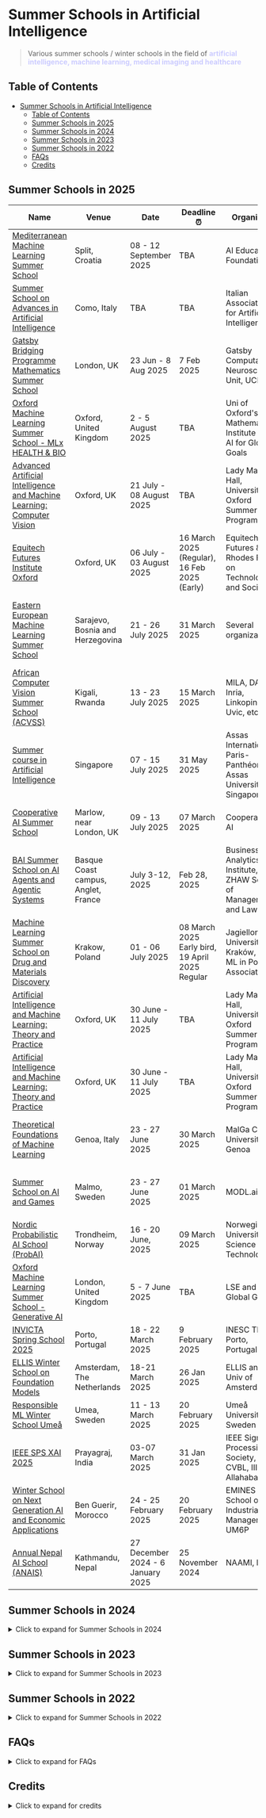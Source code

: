 # Summer Schools in Artificial Intelligence 
> Various summer schools / winter schools in the field of <span style="color: #CCCCFF;font-weight:bold">artificial intelligence, machine learning, medical imaging and healthcare</span>

## Table of Contents

- [Summer Schools in Artificial Intelligence](#summer-schools-in-artificial-intelligence)
  - [Table of Contents](#table-of-contents)
  - [Summer Schools in 2025](#summer-schools-in-2025)
  - [Summer Schools in 2024](#summer-schools-in-2024)
  - [Summer Schools in 2023](#summer-schools-in-2023)
  - [Summer Schools in 2022](#summer-schools-in-2022)
  - [FAQs](#faqs)
  - [Credits](#credits)
## Summer Schools in 2025
Name | Venue | Date | Deadline :alarm_clock: | Organizers | Fee :euro: | Scholarship :droplet:
------|--|---|---|--|-|-|
[Mediterranean Machine Learning Summer School](https://www.m2lschool.org/) | Split, Croatia | 08 - 12 September 2025 | TBA | AI Education Foundation | TBA | TBA
[Summer School on Advances in Artificial Intelligence](https://sites.google.com/unimib.it/advancesinai-2024/home?authuser=0) | Como, Italy | TBA | TBA | Italian Association for Artificial Intelligence | TBA | TBA
[Gatsby Bridging Programme Mathematics Summer School](https://www.ucl.ac.uk/gatsby/study-and-work/gatsby-bridging-programme) | London, UK | 23 Jun - 8 Aug 2025  | 7 Feb 2025 | Gatsby Computational Neuroscience Unit, UCL | No Fee | Limited bursaries available |
[Oxford Machine Learning Summer School - MLx HEALTH & BIO](https://www.oxfordml.school/) | Oxford, United Kingdom | 2 - 5 August 2025 | TBA | Uni of Oxford's Mathematical Institute and AI for Global Goals | 250 GBP for online, 600 GBP for in-person | 50% waiver for low-income countries
[Advanced Artificial Intelligence and Machine Learning: Computer Vision](https://www.lmh.ox.ac.uk/advanced-artificial-intelligence-and-machine-learning-computer-vision) | Oxford, UK |21 July - 08 August 2025 | TBA | Lady Margaret Hall, University of Oxford Summer Programs | 1360 GBP | N/A
[Equitech Futures Institute Oxford](https://www.equitechfutures.com/equitech-futures-institute-oxford) | Oxford, UK | 06 July - 03 August 2025 | 16 March 2025 (Regular), 16 Feb 2025 (Early) | Equitech Futures & Rhodes Forum on Technology and Society | 17,900 USD | 5000 USD scholarship for early applicants
[Eastern European Machine Learning Summer School](https://www.eeml.eu/) | Sarajevo, Bosnia and Herzegovina | 21 - 26 July 2025 | 31 March 2025 | Several organizations | 100€ students, postdoc & faculty 150€, industry 400€ | limited full waiver + accomodation + full/partial travel expenses 
[African Computer Vision Summer School (ACVSS)](https://www.acvss.ai/) | Kigali, Rwanda | 13 - 23 July 2025 | 15 March 2025 | MILA, DAIR, Inria, Linkoping, Uvic, etc. | Free or 1000$ | Full grants (inc. travel) available for African students
[Summer course in Artificial Intelligence](https://assas-international.com/summer-course-in-artificial-intelligence/) | Singapore | 07 - 15 July 2025 | 31 May 2025 | Assas International,  Paris-Panthéon-Assas University, Singapore | 1800 Euros | Available for Assas students only.
[Cooperative AI Summer School](https://www.cooperativeai.com/summer-school/summer-school-2025) | Marlow, near London, UK | 09 - 13 July 2025 | 07 March 2025 | Cooperative AI | 250 GBP for students, 500 GBP for faculy | TBA
[BAI Summer School on AI Agents and Agentic Systems](https://www.baisummerschool.com) | Basque Coast campus, Anglet, France | July 3-12, 2025 | Feb 28, 2025 | Business Analytics Institute, ZHAW School of Management and Law | 1545 Euros | N/A |
[Machine Learning Summer School on Drug and Materials Discovery](https://mlss2025.mlinpl.org/) | Krakow, Poland | 01 - 06 July 2025| 08 March 2025 Early bird, 19 April 2025 Regular |  Jagiellonian University in Kraków, and ML in Poland Association | 350 Euros for academia, 700 Euros for industry | TBA
[Artificial Intelligence and Machine Learning: Theory and Practice](https://www.lmh.ox.ac.uk/advanced-artificial-intelligence-deep-unsupervised-learning) | Oxford, UK | 30 June - 11 July 2025 | TBA | Lady Margaret Hall, University of Oxford Summer Programs | 1360 GBP | N/A
[Artificial Intelligence and Machine Learning: Theory and Practice](https://www.lmh.ox.ac.uk/artificial-intelligence-and-machine-learning-theory-and-practice) | Oxford, UK | 30 June - 11 July 2025 | TBA | Lady Margaret Hall, University of Oxford Summer Programs | 1360 GBP | N/A
[Theoretical Foundations of Machine Learning](https://malga.unige.it/education/schools/tfml/) | Genoa, Italy | 23 - 27 June 2025 | 30 March 2025 | MalGa Center, University of Genoa | 50 Euros for students, 300 Euros for professionals | Free for UniGe students
[Summer School on AI and Games](https://school.gameaibook.org/) | Malmo, Sweden | 23 - 27 June 2025| 01 March 2025 | MODL.ai | 450 Euros for students, 800 Euros for professionals | TBA
[Nordic Probabilistic AI School (ProbAI)](https://nordic.probabilistic.ai/)|Trondheim, Norway |16 - 20 June, 2025 | 09 March 2025| Norwegian University of Science and Technology| 250 Euros for students, 1000 Eruos for industry |10 fee wiavers available
[Oxford Machine Learning Summer School - Generative AI](https://www.oxfordml.school/) | London, United Kingdom | 5 - 7 June 2025 | TBA | LSE and AI for Global Goals | 250 GBP for online, 600 GBP for in-person | 50% waiver for low-income countries
[INVICTA Spring School 2025](https://invicta.inesctec.pt/) | Porto, Portugal | 18 - 22 March 2025 | 9 February 2025 | INESC TEC, Porto, Portugal | 500 Euro and up | N/A
[ELLIS Winter School on Foundation Models](https://elias-ai.eu/event/2025-fomo/) | Amsterdam, The Netherlands | 18-21 March 2025  | 26 Jan 2025 | ELLIS and Univ of Amsterdam | 350 Euro for students, 550 Euro for others | Fee waiver available
[Responsible ML Winter School Umeå](https://mlwinterschoolumea.github.io/) | Umea, Sweden | 11 - 13 March 2025 | 20 February 2025 | Umeå University, Sweden | 150+ Euros | N/A
[IEEE SPS XAI 2025](https://cvbl.iiita.ac.in/seasonal-school/ieee-sps-xai2025/index.php)  | Prayagraj, India | 03-07 March 2025 | 31 Jan 2025| IEEE Signal Processing Society, CVBL, IIIT Allahabad | 17 USD for students, upto 88.5 USD for others|  Few available  
[Winter School on Next Generation AI and Economic Applications](https://next-genai-xemines.com/index.html) | Ben Guerir, Morocco | 24 - 25 February 2025 | 20 February 2025 | EMINES - School of Industrial Management, UM6P | N/A | 300 MAD for students
[Annual Nepal AI School (ANAIS)](https://nepalschool.naamii.com.np/home) | Kathmandu, Nepal | 27 December 2024 - 6 January 2025 | 25 November 2024 | NAAMI, Nepal | 100 USD and up | N/A

## Summer Schools in 2024
<details>
      <summary>Click to expand for Summer Schools in 2024</summary>
      
Name | Venue | Date | Deadline :alarm_clock: | Organizers | Fee :euro: | Scholarship :droplet:
------|--|---|---|--|-|-|
[IEEE-EURASIP S3P2024](https://www.grip.unina.it/s3p2024/)	|Capri, Italy	| Sep 23-27 | Apr 20 | University Federico II of Napoli |	€ 675 |
[European Summer School on AI 2024](https://essai2024.di.uoa.gr/about.html)|Athens, Greece|15 - 22 July 2024| to be annouced| National and Kapodistrian University of Athens| to be announed |Not announced
[Cambridge AI and Machine Learning Summer School 2024](https://ccaim.cam.ac.uk/summer-school/)|Cambridge, United Kingdom |02 Sep - 09 Sep 2024 | to be annouced| Cambridge Center for AI in Medicine| to be announed |Not announced
[European Agent Systems Summer School](https://euramas.github.io/easss2024/#)|Dublin, Ireland |19 August - 23 August 2024 | 15 June (early) and 15 July (late) 2024| University College Dublin| Not announced |Not announced
[Princeton Machine Learning Theory Summer School](https://mlschool.princeton.edu/)|Princeton, USA |09 August - 15 August 2024 | 01 March 2024| Princeton University| Free for students |Few travel grants available
[Model-Based Neuroscience and Cognition Summer School](https://modelbasedneurosci.com/)|Amesterdam, The Netherlands |29 July - 02 August 2024 | 15 May 2024| University of Amsterdam| 550 Euros |Not available
[Summer School on AI Technologies for Trust, Interoperability, Autonomy and Resilience in Industry 4.0](https://ai4industry.wp.imt.fr/)|São Paulo Brazil and Saint-Étienne France |22 - 26 July 2024 | 15 June 2024| Institut Mines-Télécom, France| 200 Euros |Free registration in Brazil
[International Metaheuristics Summer School – MESS 2024](https://www.ants-lab.it/mess2024/)|Catania, Italy |15 - 18 July 2024 | 16 March 2024|  Department of Economics and Business, University of Catania| 550 Euros |Not available
[Eastern European Machine Learning Summer School](https://www.eeml.eu/home)|Novi Sad, Serbia |15 - 20 July, 2024 | 29 March 2024| The Institute for Artificial Intelligence Research and Development of Serbia| To be updated |Few travel grants available
[2024 Surgical Data Science Summer School](https://www.edu4sds.org/)|Strasbourg, France|15 - 19 July 2024 | 15 April 2024| University of Strasbourg| 300 Euro for students |Not available
[DeepLearn 2024 11th International School on Deep Learning](https://deeplearn.irdta.eu/2024/)|Porto, Portugal|15 July - 19 July 2024 |January 2023|University of Maia, University of Porto and IRDTA|340 - 580 Euro|Not available
[Oxford Machine Learning School - MLx Health and Bio](https://www.oxfordml.school/health)|Oxford, UK |11 July - 14 July 2024 | 07 Feb 2024| AI for Global Goals| 550 GBP to 950 GBP for on-site |50% waiver for low-income countries
[2024 summer school on deep learning for medical imaging](https://event.fourwaves.com/dlmi2024/pages)|Montreal, Canada|08 - 12 July 2024 | 24 May 2024| École de technologie supérieure Montreal| 365 CAD for students, 465 CAD for others |Not available
[International Computer Vision Summer School (ICVSS 2024)](https://iplab.dmi.unict.it/icvss2024/)|Sicily, Italy |07 - 13 July 2024|31 March 2024| IPLAB, University of Catania | 575 Euro for students, 1000 Euro for others | Fee waiver scholarship for best students
[UCL Medical Image Computing Summer School (MedICSS)](https://www.ucl.ac.uk/medical-image-computing/ucl-medical-image-computing-summer-school-medicss)|London, United Kingdom |01 - 05 July 2024 | 31 April 2024 |UCL Centre for Medical Image Computing (CMIC)| 250 - 350 GBP |Fee waiver for lower-income countries. Reduced fee for online/virtual
[Generative Modeling Summer School 2024](https://gemss.ai/2024/#)|Eindhoven, The Netherlands|24 - 28 June 2024 | 31 March 2024| Eindhoven University of Technology and Inria| 400 Euros for students. 800 Euros for Industry |Not announced
[Artificial Intelligence and Games](https://school.gameaibook.org/)|Valletta Malta |17 - 21 June 2024|Not announced yet| University of Malta Campus, Aula Magna | Not announced | Scholarships upto 1000 Euro from Sony Entertainment
[Advanced Course on Data Science & Machine Learning ACDL 2024](https://acdl2024.icas.events/)|Tuscany, Italy |10 June - 14 June 2024 | 23 Feb 2024| - | 580 Euro - 630 Euros |Not available
[Transylvanian Experimental Neuroscience Summer School (TENSS) 2024](https://tenss.ro/index.php)|Pike Lake Pension, Transylvania, Romania |1 June - 20 June 2024 (Tentative) | March 2024 | Transylvanian Institute of Neuroscience (TINS)|To be announced |Available
[Multimodal Foundation Models and Generative AI 2024](https://sites.google.com/view/multimodal-foundation-models-a/home)|Rabat, Morocco |29 Apr - 03 May 2024 | 29 Feb 2024| - | 300 Euros for students, 100 Euros for others | Not available
[Winter School on Foundation Models](https://amsterdam-fomo.github.io/#intro)|Amsterdam, The Netherlands |12 - 15 March 2024 | 15 February 2024| University of Amsterdam and ELLIS | 250 Euros |Fee waiver for minorities
[The Machine Learning Summer School in Okinawa](https://groups.oist.jp/mlss)|Okinawa, Japan |04 March - 15 March, 2024 | 30 Sep 2023| Okinawa Institue of Science and Technology| 350 USD for students, 700 USD for faculty |Few available
[Winter School on Generative AI](https://midas.centrale-casablanca.net/winter-school-2024-generative-ai/index.html)|Morocco |26 Feb - 01 March 2024 | 24 Nov 2024| EMINES, UM6P and Ecole Centrale Casablanca| 500 MAD for students, 1000 MAD for faculty, approx. 50 USD to 100 USD.| Not available
[Tropical Probabilistic AI School (ProbAI)](https://tropical.probabilistic.ai/)|Rio de Janeiro, Brazil |29 Jan - 02 Feb, 2024 | 24 Nov 2024| Fundação Getulio Vargas Brazil and NTNU Norway| 170 Euro for student, 350 Euro for faculty |Few available
</details>

## Summer Schools in 2023
<details>
      <summary>Click to expand for Summer Schools in 2023</summary>

Name | Venue | Date | Deadline :alarm_clock: | Organizers | Fee :euro: | Scholarship :droplet:
------|--|---|---|--|-|-|
[Advanced Course and Symposium on Artificial Intelligence  & Neuroscience (ACAIN)](https://acain2023.icas.cc/)|Cumbria, United Kingdom |22 Sep - 26 Sep 2023 | 31 May 2023| --| 580 GBP |N/A
[4th Summer School on Human-Robot Interaction](https://hill.psych.uw.edu.pl/hri-summer-school/)|Chęciny, Poland |18 Sep - 23 Sep 2023 | 05 May 2023| University of Warsaw and IEEE Robotics and Automation Society| 660 Euros |Fee waiver scholarships for IEEE RAS members
[MICCAI Medical Augmented Reality Summer School 2023](https://www.medicalaugmentedreality.org/mar2023.html)|Zurich, Switzerland |04 Sep - 15 Sep 2023 | 14 July 2023| Balgrist University Hospital and Technical University of Munich| 300 - 600 CHF |Available for students
[SPECIES Society Summer School on Evolutionary Computation](https://species-society.org/summer-school-2023/)|Moraira, Spain |03 Sep - 09 Sep 2023 | Open| --| 350 Euro |Accommodation covered in fee
[Euro PhD School: Data Science Meets Combinatorial Optimisation](https://decision-analytics.github.io/PhD-School-DSO-2023/)|Bielefeld University, Germany |04 Sep - 08 Sep 2023 | 31 July 2023| Bielefeld University, Germany| 160 - 300 Euros |Available for students
[Zortify Summer School](https://zortify.com/summer-school/)|Luxembourg |28 Aug - 01 Sep 2023 | 28 July 2023| Zortify| 330 Euros for students, 880 Euros for Industry professionals |Few available
[Summer School on Deep Learning on Graphs](https://sites.google.com/view/tc2-dlg)|Hong Kong |31 Aug 2023 | 04 August 2023|   Technical Committee 2 of the International Association for Pattern Recognition and The Hong Kong Polytechnic University| Free |Free
[Neuro-Symbolic AI Summer School 2023](https://neurosymbolic.github.io/nsss2023/index.html)|Virtual (an IBM event)|29 Aug - 30 Aug 2023 | N/A| IBM team| Free |Free
[Mediterranean Machine Learning (M2L) summer school](https://www.m2lschool.org/home)|Thessaloniki, Greece |28 Aug - 02 Sep 2023 | 28 Feb 2023| AI Education Foundation| 100 - 250 Euros |Free for students
[Federated Machine Learning, Tallin](https://ut.ee/en/content/megadata-federated-machine-learning)|Tallin, Estonia |31 July - 11 Aug 2023 | 30 April 2023| University of Tartu, Estonia| 650 Euros |few available
[Computational Neuroscience Academy](https://cna2023.ift.uj.edu.pl/)|Kraków, Poland|17 - 23 July 2023 | 30 April 2023| Jagiellonian University| 250 Euro |20 full scholarships
[7th International School on Deep Learning](https://irdta.eu/deeplearn/2023su/)|Canaria, Spain |17 July - 21 July 2023 | 23 Feb 2023| Institute for Research Development, Training and Advice – IRDTA, Brussels/London| 340 - 580 Euros |N/A
[7th International School on Big Data](https://bigdat.irdta.eu/2023su/)|Canaria, Spain |17 July - 21 July 2023 | 9 Feb 2023| Institute for Research Development, Training and Advice - IRDTA, Brussels/London| 340 - 580 Euros |N/A
[CIFAR Deep Learning + Reinforcement Learning (DLRL) Summer School](https://dlrl.ca/)|Montréal, Canada |17 - 21 July 2023 | 31 Jan 2023|CIFAR and MILA| 600 USD |N/A
[Morocco AI Summer School](https://summerschool.morocco.ai/)|Ifrane, Morocco |17 - 21 July 2023 | 28 June 2023|MoroccoAI and Al Akhawayn University| 500 MAD for students, 1000 MAD for faculty |Free meals and accommodations. Note: It is for participants from Morocco only
[Eastern European Machine Learning Summer School](https://www.eeml.eu/home)|Slovakia |9 - 16 July 2023 | April 2023| Google - DeepMind| to be updated |to be updated
[Oxford Machine Learning School (Ml x Health)](https://www.oxfordml.school/)|Oxford Mathematical Institute and Online|08 - 16 July 2023 |March 2023|Univ. of Oxford, AI for Global Goals and CIFAR|450 - 750 GBP|50% for low-middle income countries
[UCL Medical Image Computing Summer School (MedICSS)](https://www.ucl.ac.uk/medical-image-computing/ucl-medical-image-computing-summer-school-medicss)|London, United Kingdom |03 - 07 July 2023 | 02 April 2023|UCL Centre for Medical Image Computing (CMIC)| 200 - 250 GBP |Fee waiver for lower-income countries
[The IEEE RAS Summer School on Multi-Robot Systems](http://mrs.felk.cvut.cz/summer-school-2023/)|Prague, Czech Republic |03 - 07 July 2023| 07 March 2023| IEEE and Czech Technical University (CTU) in Prague| 532 - 713 Euros|Not available
[Reinforcement Learning summer school](http://rlsummerschool.com/)|Barcelona, Spain|26 June - 05 July 2023 |27 March |Universitat Pompeu Fabra |200 - 600 Euro|Reduced fee for students
[Generative Modeling Summer School, Denmark](https://gemss.ai/#)|Copenhagen, Denmark |26 June - 30 June 2023 | 31 May 2023| Pioneer Centre for Artificial Intelligence | 250 - 1375 Euro | Fee waiver available
[Artificial Intelligence and Games](https://school.gameaibook.org/)|Cambridge, UK|26 June - 30 2023 |Closing in March |Microsoft Research Campus |400 - 750 GBP|Reduced fee for students
[Princeton Machine Learning Theory Summer School](https://mlschool.princeton.edu/)|Princeton, USA|26 - 30 June 2023 |15 March |Princeton University|Free|Free for PhD students
[NORA Summer School - Interpretability in Deep Learning](https://www.nora.ai/research-school/courses/schools/summer-school-2023.html)|Tromso, Norway |12 - 16 June 2023 | 15 March 2023| NORA and UiT Norway| N/A Euros |Partial support available
[NORA Summer School (Track 3) Secure and Robust AI Model Development](https://www.nora.ai/research-school/courses/schools/summer-school-2023.html)|Stavanger, Norway |12 - 16 June 2023 | 15 March 2023| NORA and University of Stavanger Norway| N/A Euros |Partial support available
[Nordic Probabilistic AI School (ProbAI)](https://probabilistic.ai/)|Trondheim, Norway|12 - 16 June 2023 |January 2023|Norwegian University of Science and Technology (NTNU) and Norwegian Open AI Lab|250 - 1000 Euros|Few available
[Advanced Course on Data Science & Machine Learning – ACDL 2023](https://acdl2023.icas.cc/)|Tuscany, Italy |10 - 14 June 2023 | 01 March 2023| Professors from University of Catania, Italy| 580 Euros |N/A
[Deep Learning and Computer Vision (Crash Courses by MalGa)](https://malga.unige.it/education/schools/dlcv)|Genova, Italy |05 - 09 June 2023 | 23 April 2023| University of Genoa, DIBRIS department| 50 - 300 Euros |Free for UniGE students
[Transylvanian Experimental Neuroscience Summer School (TENSS) 2023 ](https://tenss.ro/index.php)|Transylvania, Romania |1 June - 21 June 2023 | 05 March 2023| Transylvanian Institute of Neuroscience (TINS)| 2500 Euros |Available
[1st AFRICAI/MICCAI Summer School on AI in Medical imaging](https://africai.org/summer-school/)|Marrakesh, Morocco |29 May - 02 June 2023 | 28 Feb 2023| AFRICAI and MICCAI| 100 - 250 Euros |Travel grants available
[Annual Nepal AI school (ANAIS)](https://nepalschool.naamii.com.np/)|Kathmandu, Nepal |22 May - 01 June 2023 | 07 April 2023| NAAMI, Nepal| 200 - 300 USD |N/A
[DeepLearn 2023 Winter 8th International School on Deep Learning](https://irdta.eu/deeplearn/2023wi/)|Bournemouth, UK|16 - 23 Jan 2023 |January 2023|Bournemouth University and IRDTA|300 - 500 Euro|Not available

</details>

## Summer Schools in 2022
<details>
      <summary>Click to expand for Summer Schools in 2022</summary>

Name | Venue | Date | Deadline :alarm_clock: | Organizers | Fee :euro: | Scholarship :droplet:
------|--|---|---|--|-|-|
[IEEE Summer School on Deep Learning and Computational Intelligence: Theory and Applications](http://events.iiti.ac.in/ieee-cis-summer-school-2022/)|Online and Hybrid|12 - 16 Dec 2022 |11 Dec |IIT Indore|50 USD|Not available
[Asian Machine Learning Summer School (OAMLS)](https://www.acml-conf.org/2022/cfoamls.html)|Online|08 - 16 Dec 2022 |03 Oct 2022|Researchers from DeepMind and others|20 - 50 USD|Not available
[Machine Learning Operations Summer School (MLOPSS)](https://mlopsss.cc/)|Kongens Lyngby, Denmark|17 - 22 Oct 2022 |04 Sep 2022|Technical University Denmark DTU|1000 DKK|Not available
[Law, Ethics & Policy of Artificial Intelligence](https://www.law.kuleuven.be/ai-summer-school)|Leuven, Berlin|12 - 21 Sep 2022 |15 May 2022|KU Leuven|675 Euro to 875 Euro|Few available
[NGSchool 2022: Machine Learning in Computational Biology](https://ngschool.eu/ngschool2022/)|Jabłonna, Poland|15 - 23 Sep 2022 |Not announed yet|Researchers from Oxford and Warsaw with others|Not announced yet|Few available 
[Logic for the AI Spring](https://lais.lakecomoschool.org/)|Como, Italy|12 - 16 Sep 2022 |15 June 2022|Lake Como School of Advanced Studies|250 Euros|N/A
[Mediterranean Machine Learning (M2L)](https://www.m2lschool.org/)|Milan, Italy|12 - 16 Sep 2022 |02 April 2022|AI Education Foundation and DeepMind Researchers|Free for PhD/Master students. 100 Euros for others|Few available
[Summer School on Imaging with Medical Applications - MICCAI Endorsed](https://ssima.eu/)|Oradea, Romania|05 - 09 Sep 2022 |15 August 2022|ICI Bucharest, University Politehnica of Bucharest and others|150 to 600 Euro|Few available
[Becoming an Olympian in Sports Analytics (Machine Learning to sports)](https://www.uantwerpen.be/en/summer-winter-schools/bosa/)|Antwerp, Belgium |05 - 09 Sep 2022 |15 June 2022|Antwerp Summer and Winter University|250 Euros|Available for students
[2nd Inria-DFKI European Summer School on AI (IDESSAI 2022) ](https://idessai.eu/)|Saarbrücken, Germany,|29 Aug - 02 Sep 2022 |09 May 2022|DFKI Germany and Inria France|360 Euros|Few available
[Deep Learning Indaba](https://deeplearningindaba.com/blog/2022/03/the-deep-learning-indaba-2022-in-tunis-applications-open/)|Tunis, Tunisia|21 - 26 Aug 2022 |08 April 2022|Deep Learning Indaba|N/A|Available
[Oxford Machine Learning School - ML x Health](https://www.oxfordml.school/)|Oxford (and Virutal) |07 - 10 Aug 2022 |15 April 2022|AI for Global Goals, CIFAR, and Oxford Deep Medicine|Not announced yet|Few available
[Oxford Machine Learning School - ML x Finance](https://www.oxfordml.school/)|Oxford (and Virutal) |11 - 14 Aug 2022 |15 April 2022|AI for Global Goals, CIFAR, and Oxford Deep Medicine|Not announced yet|Few available
[Summer School of Machine Learnig at Skoltech](https://smiles.skoltech.ru/school)|Moscow, Russia (Fully Online)|15 - 22 Aug 2022 | 01 Aug 2022| Professors from Skoltech|Free|Free
[Climate Change AI Summer School](https://www.climatechange.ai/events/summer_school2022)|Virtual|15 - 26 Aug 2022 | 17 Dec 2021|Professors from UC Berkeley, Stanford|Free|Free
[Neuromatch Academy Deep Learning course](https://academy.neuromatch.io//)|Virtual|11 - 29 July 2022 | 18 March 2022| Neuromatch Academy |20 USD - 400 USD|Available (Unique waiver)
[UCL Medical Image Computing Summer School (MedICSS)](https://medicss.cs.ucl.ac.uk/)|UCL London (and Virtual)|11 - 15 July 2022 | 18 March 2022| UCL |50 - 70 GBP|N/A
[Reinforcement Learning Summer School](http://rlsummerschool.com/)|Amsterdam, The Netherlands|11 - 15 July 2022 | Not available| University of Amsterdam |500 - 600 Euros|N/A
[Cambridge Machine Learning School](http://www.ellis.eng.cam.ac.uk/summerschool/)|Cambridge, United Kingdom|11 - 15 July 2022 | 22 May 2022| Computer Laboratory, University of Cambridge |Free |N/A
[London Geometry and Machine Learning Summer School 2022 (LOGML)](https://www.logml.ai/)|London (and Virtual)|11 - 15 July 2022 | Not announced yet| Researchers from Imperial College and others |Not annonced yet |N/A
[Eastern European Machine Learning Summer School](https://www.eeml.eu/home)|Vilnius Lithuania (and virtual) |6 - 14 July 2022 | 16 April 2022| Google - DeepMind| Free |Not available. No fee
[Data Science and AI in Health](https://www.rug.nl/research/gradschool-medical-sciences/summer-schools/data-science-and-ai/)|Groningen, The Netherlands (Virtual)|04 - 08 July 2022 | 22 April 2022| University of Groningen|Not announced yet|Few available
[Lisbon Machine Learning Summer School](http://lxmls.it.pt/2021/)|Lisbon (Portugal)|07 - 15 July 2022| 15 May 2022|Lisbon| 50 Euro | Free for students
[Vision Understanding & Machine Intelligence Summer School (VISUM)](https://visum.inesctec.pt/)|Porto (Portugal)|10 - 16 July 2022|31 March 2022| INESC TEC research association | 700 Euros | Few available
[International Computer Vision Summer School (ICVSS)](https://iplab.dmi.unict.it/icvss2022/)|Sicily (Italy) |10 - 16 July 2022|19 April 2022| Image Processing Lab, University of Catalina | 525 Euro to 960 Euro | Few available
[AI-DLDA 2022: International Summer School on Artificial Intelligence](https://www.aidlda.it/)|Udine, Italy|04 - 08 July 2022 | 31 May 2022| University di Udine and others |100 Euros for students|Few available 
[Data Science Summer School](https://dshl.unileoben.ac.at/summerschool2022)|Leoben, Austria |04 - 08 July 2022|14 May 2022| Montan University, Leoben | 100 Euro | Few available
[Machine Learning Summer School MLSS](https://mlss.mlinpl.org/)|Krakow, Poland|27 June - 02 July 2022 |Check website|Misc|Not announced yet|Few available
[Machine Learning Crash Course (MLCC 2022)](https://malga.unige.it/education/schools/mlcc2022)|Genoa, Italy |27 June - 1 July 2022 |15 April 2022| Machine Learning Geona Center, University of Genoa | 50 Euro - 100 Euro | Available for Unige students
[Deep learning: a hands-on course](https://malga.unige.it/education/schools/dl2022)|Genoa, Italy |12 - 20 July 2022 |30 April 2022| Machine Learning Geona Center, University of Genoa | 50 Euro - 100 Euro | Available for Unige students
[Computer Vision Crash Course (CVCC 2022)](https://malga.unige.it/education/schools/cvcc2022)|Genoa, Italy |12 - 20 July 2022 |30 April 2022| Machine Learning Geona Center, University of Genoa | 50 Euro - 100 Euro | Available for Unige students
[Leibniz AI Lab Summer School - AI For Bio-Medicine (AI4BM)](https://knure.l3s.de/summer-school-en/)|Hannover, Germany|July 2022|15 March 2022| Kharkiv National University of Radio Electronics | NA | Available only for students of Leibniz University Hannover
[IEEE EMBS Summer School on Medical Imaging](https://conferences.imt-atlantique.fr/ieeess/index.php?pid=1)|Britanny, France|19 - 25 June 2022|30 April 2022| IMT Atlantique, IEEE EMBS and others| 900 Euros | Few Available
[Nordic Probabilistic AI School (ProbAI)](https://probabilistic.ai/)|Helsinki, Finland|13 - 17 June 2022|27 March 2022|  University of Helsinki and Finnish Center for Artificial Intelligence (FCAI)| 250 Euros for Student, 500 Euros for Academia | Available
[CIS Edge AI Summer School ](https://www.epfl.ch/research/domains/cis/center-for-intelligent-systems-cis/events/cis-edge-ai-summer-school/)|EPFL, Lausanne, Switzerland|13 - 15 June 2022|Open| Center for Intelligent Systems, EPFL| Free | N/A
[Duke Machine Learning Summer School ](https://aihealth.duke.edu/mlss2022/)|North Carolina (and virtual)|06 - 10 June 2022|Open| Duke University| 140 USD for students, 400 USD for non-students | Few available
[AI 4 Health Winter School](https://ai4healthschool.org/)|Paris, France (Online)|10 - 14 Jan 2022 | Closed| French Health Data Hub and PRAIRIE (Paris)|50 - 150 Euros|Few available 
</details>

## FAQs
<details>
      <summary>Click to expand for FAQs</summary>

> How can I contribute to the list?
- You may create a pull request
> What contents can I add?
- You may add summer school that you are organiaing/co-organizing or add any other related summer school that you wish to share with the community. 
> Do you provide funding/scholarships for the students?
- We are only providing a list of summer schools. The respective webpages may be visited to know more about any scholarship opportunities they may have. 

</details>

## Credits
<details>
      <summary>Click to expand for credits</summary>

> What inspired this list?
- The repo takes an inspiration from the awesome-mlss repo. 
> Does the list include the same summer schools as available on awesome-mlss repo?
- No. However, some of the enteries in the lists may overlap. The purpose is to share the opportunities with the community and aspiring AI researchers/engineers, data scientists.  

</details>

